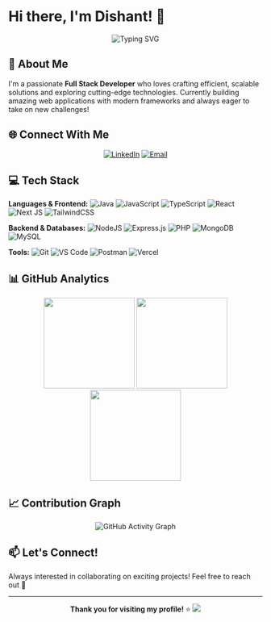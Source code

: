# Hi there, I'm Dishant! 👋

<div align="center">
  <img src="https://readme-typing-svg.herokuapp.com?font=Fira+Code&pause=1000&color=2196F3&center=true&vCenter=true&width=435&lines=Full+Stack+Developer;Problem+Solver;Tech+Enthusiast;Always+Learning" alt="Typing SVG" />
</div>

## 🚀 About Me

I'm a passionate **Full Stack Developer** who loves crafting efficient, scalable solutions and exploring cutting-edge technologies. Currently building amazing web applications with modern frameworks and always eager to take on new challenges!

## 🌐 Connect With Me

<div align="center">
  
[![LinkedIn](https://img.shields.io/badge/LinkedIn-%230077B5.svg?style=for-the-badge&logo=linkedin&logoColor=white)](https://www.linkedin.com/in/dishant0/)
[![Email](https://img.shields.io/badge/Email-D14836?style=for-the-badge&logo=gmail&logoColor=white)](mailto:rajputdishant891@gmail.com)

</div>

## 💻 Tech Stack

**Languages & Frontend:**
![Java](https://img.shields.io/badge/java-%23ED8B00.svg?style=for-the-badge&logo=openjdk&logoColor=white)
![JavaScript](https://img.shields.io/badge/javascript-%23323330.svg?style=for-the-badge&logo=javascript&logoColor=%23F7DF1E)
![TypeScript](https://img.shields.io/badge/typescript-%23007ACC.svg?style=for-the-badge&logo=typescript&logoColor=white)
![React](https://img.shields.io/badge/react-%2320232a.svg?style=for-the-badge&logo=react&logoColor=%2361DAFB)
![Next JS](https://img.shields.io/badge/Next.js-black?style=for-the-badge&logo=next.js&logoColor=white)
![TailwindCSS](https://img.shields.io/badge/tailwindcss-%2338B2AC.svg?style=for-the-badge&logo=tailwind-css&logoColor=white)

**Backend & Databases:**
![NodeJS](https://img.shields.io/badge/node.js-6DA55F?style=for-the-badge&logo=node.js&logoColor=white)
![Express.js](https://img.shields.io/badge/express.js-%23404d59.svg?style=for-the-badge&logo=express&logoColor=%2361DAFB)
![PHP](https://img.shields.io/badge/php-%23777BB4.svg?style=for-the-badge&logo=php&logoColor=white)
![MongoDB](https://img.shields.io/badge/MongoDB-%234ea94b.svg?style=for-the-badge&logo=mongodb&logoColor=white)
![MySQL](https://img.shields.io/badge/mysql-4479A1.svg?style=for-the-badge&logo=mysql&logoColor=white)

**Tools:**
![Git](https://img.shields.io/badge/git-%23F05033.svg?style=for-the-badge&logo=git&logoColor=white)
![VS Code](https://img.shields.io/badge/VSCode-%23007ACC.svg?style=for-the-badge&logo=visual-studio-code&logoColor=white)
![Postman](https://img.shields.io/badge/Postman-FF6C37?style=for-the-badge&logo=postman&logoColor=white)
![Vercel](https://img.shields.io/badge/vercel-%23000000.svg?style=for-the-badge&logo=vercel&logoColor=white)

## 📊 GitHub Analytics

<div align="center">
  
<img src="https://github-readme-stats.vercel.app/api?username=descent0&theme=dark&hide_border=false&include_all_commits=false&count_private=false" height="180em" />
<img src="https://github-readme-streak-stats.herokuapp.com/?user=descent0&theme=dark&hide_border=false" height="180em" />
<img src="https://github-readme-stats.vercel.app/api/top-langs/?username=descent0&theme=dark&hide_border=false&include_all_commits=false&count_private=false&layout=compact" height="180em" />

</div>

## 📈 Contribution Graph

<div align="center">
  
![GitHub Activity Graph](https://github-readme-activity-graph.vercel.app/graph?username=descent0&theme=github-dark)

</div>

## 📫 Let's Connect!

Always interested in collaborating on exciting projects! Feel free to reach out 👋

---

<div align="center">

**Thank you for visiting my profile!** ⭐
[![](https://visitcount.itsvg.in/api?id=descent0&icon=1&color=0)](https://visitcount.itsvg.in)

</div>
